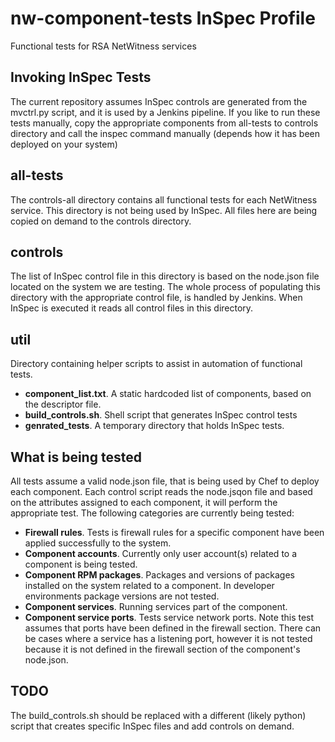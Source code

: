 # nw-component-tests InSpec Profile
Functional tests for RSA NetWitness services


## Invoking InSpec Tests
The current repository assumes InSpec controls are generated from the mvctrl.py script, and it is used by a Jenkins pipeline. If you like to run these tests manually,
copy the appropriate components from all-tests to controls directory and call the inspec command manually (depends how it has been deployed on your system)

## all-tests
The controls-all directory contains all functional tests for each NetWitness service. This directory is not being used by InSpec. All files here are being copied on demand to the controls directory.

## controls
The list of InSpec control file in this directory is based on the node.json file located on the system we are testing. The whole process of populating this directory with the appropriate control file, is handled by Jenkins. When InSpec is executed it reads all control files in this directory.

## util
Directory containing helper scripts to assist in automation of functional tests.
* **component_list.txt**. A static hardcoded list of components, based on the descriptor file.
* **build_controls.sh**. Shell script that generates InSpec control tests
* **genrated_tests**. A temporary directory that holds InSpec tests.


## What is being tested
All tests assume a valid node.json file, that is being used by Chef to deploy each component. Each control script reads the node.jsqon file and based on the attributes assigned to each component, it will perform the appropriate test. The following categories are currently being tested:

* **Firewall rules**. Tests is firewall rules for a specific component have been applied successfully to the system.
* **Component accounts**. Currently only user account(s) related to a component is being tested.
* **Component RPM packages**. Packages and versions of packages installed on the system related to a component. In developer environments package versions are not tested.
* **Component services**. Running services part of the component.
* **Component service ports**. Tests service network ports. Note this test assumes that ports have been defined in the firewall section. There can be cases where a service has a listening port, however it is not tested because it is not defined in the firewall section of the component's node.json.


## TODO
The build_controls.sh should be replaced with a different (likely python) script that creates specific InSpec files and add controls on demand.
